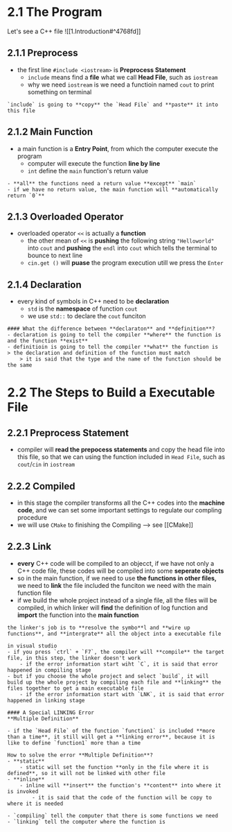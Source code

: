 # 2.1 The Program
Let's see a C++ file
![[1.Introduction#^4768fd]]

## 2.1.1 Preprocess
- the first line `#include <iostream>` is **Preprocess Statement**
	- `include` means find a **file** what we call **Head File**, such as `iostream`
	- why we need `iostream` is we need a functioin named `cout` to print something on terminal
```ad-tip
`include` is going to **copy** the `Head File` and **paste** it into this file
```

## 2.1.2 Main Function
- a main function is a **Entry Point**, from which the computer execute the program
	- computer will execute the function **line by line**
	- `int` define the `main` function's return value
```ad-tip
- **all** the functions need a return value **except** `main`
- if we have no return value, the main function will **automatically return `0`**
```

## 2.1.3 Overloaded Operator
- overloaded operator `<<` is actually a **function**
	- the other mean of `<<` is **pushing** the following string `"Helloworld"` into `cout` and **pushing** the `endl` into `cout` which tells the terminal to bounce to next line
	- `cin.get ()` will **puase** the program execution utill we press the `Enter`

## 2.1.4 Declaration
- every kind of symbols in C++ need to be **declaration**
	- `std` is the **namespace** of function `cout`
	- we use `std::` to declare the `cout` funciton
```ad-faq
#### What the difference between **declaraton** and **definition**?
- declaration is going to tell the compiler **where** the function is and the function **exist**
- definitioin is going to tell the compiler **what** the function is
> the declaration and definition of the function must match
	> it is said that the type and the name of the function should be the same
```

# 2.2 The Steps to Build a Executable File
## 2.2.1 Preprocess Statement
- compiler will **read the prepocess statements** and copy the head file into this file, so that we can using the function included in `Head File`, such as `cout`/`cin` in `iostream`

## 2.2.2 Compiled
- in this stage the compiler transforms all the C++ codes into the **machine code**, and we can set some important settings to regulate our compling procedure
- we will use `CMake` to finishing the Compiling --> see [[CMake]]

## 2.2.3 Link
- **every** C++ code will be compiled to an objecct, if we have not only a C++ code file, these codes will be compiled into some **seperate objects**
- so in the main function, if we need to use **the functions in other files,** we need to **link** the file included the funciton we need with the main function file
- if we build the whole project instead of a single file, all the files will be compiled, in which linker will **find** the definition of log function and **import** the function into the **main function**
```ad-note
the linker's job is to **resolve the symbo**l and **wire up functions**, and **intergrate** all the object into a executable file
```

```ad-example
in visual studio
- if you press `ctrl` + `F7`, the compiler will **compile** the target file, in this step, the linker doesn't work
	- if the error information start wiht `C`, it is said that error happened in compiling stage
- but if you choose the whole project and select `build`, it will build up the whole project by compiling each file and **linking** the files together to get a main executable file
	- if the error information start with `LNK`, it is said that error happened in linking stage
```
```ad-attention
#### A Special LINKING Error
**Multiple Definition**

- if the `Head File` of the function `function1` is included **more than a time**, it still will get a **linking error**, because it is like to define `function1` more than a time
```
```ad-seealso
How to solve the error **Multiple Definition**?
- **static**
	- static will set the function **only in the file where it is defined**, so it will not be linked with other file
- **inline**
	- inline will **insert** the function's **content** into where it is invoked
		- it is said that the code of the function will be copy to where it is needed
```

```ad-tip
- `compiling` tell the computer that there is some functions we need
- `linking` tell the computer where the function is
```


